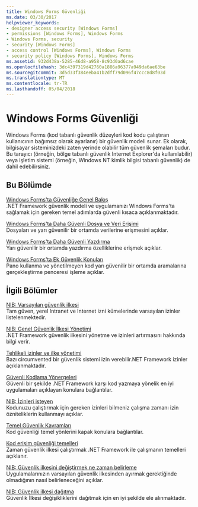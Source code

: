 ```yaml
---
title: Windows Forms Güvenliği
ms.date: 03/30/2017
helpviewer_keywords:
- designer access security [Windows Forms]
- permissions [Windows Forms], Windows Forms
- Windows Forms, security
- security [Windows Forms]
- access control [Windows Forms], Windows Forms
- security policy [Windows Forms], Windows Forms
ms.assetid: 932d438a-5285-46d8-a958-8c93d0ad6cae
ms.openlocfilehash: 3dc4397319d42760a1886a96377a949da6ae63be
ms.sourcegitcommit: 3d5d33f384eeba41b2dff79d096f47ccc8d8f03d
ms.translationtype: MT
ms.contentlocale: tr-TR
ms.lasthandoff: 05/04/2018
---
```

# <a name="windows-forms-security"></a>Windows Forms Güvenliği
Windows Forms (kod tabanlı güvenlik düzeyleri kod kodu çalıştıran kullanıcının bağımsız olarak ayarlanır) bir güvenlik modeli sunar. Ek olarak, bilgisayar sisteminizdeki zaten yerinde olabilir tüm güvenlik şemaları budur. Bu tarayıcı (örneğin, bölge tabanlı güvenlik Internet Explorer'da kullanılabilir) veya işletim sistemi (örneğin, Windows NT kimlik bilgisi tabanlı güvenlik) de dahil edebilirsiniz.  
  
## <a name="in-this-section"></a>Bu Bölümde  
 [Windows Forms'ta Güvenliğe Genel Bakış](../../../docs/framework/winforms/security-in-windows-forms-overview.md)  
 .NET Framework güvenlik modeli ve uygulamanızı Windows Forms'ta sağlamak için gereken temel adımlarda güvenli kısaca açıklanmaktadır.  
  
 [Windows Forms'ta Daha Güvenli Dosya ve Veri Erişimi](../../../docs/framework/winforms/more-secure-file-and-data-access-in-windows-forms.md)  
 Dosyaları ve yarı güvenilir bir ortamda verilerine erişmesini açıklar.  
  
 [Windows Forms'ta Daha Güvenli Yazdırma](../../../docs/framework/winforms/more-secure-printing-in-windows-forms.md)  
 Yarı güvenilir bir ortamda yazdırma özelliklerine erişmek açıklar.  
  
 [Windows Forms'ta Ek Güvenlik Konuları](../../../docs/framework/winforms/additional-security-considerations-in-windows-forms.md)  
 Pano kullanma ve yönetilmeyen kod yarı güvenilir bir ortamda aramalarına gerçekleştirme penceresi işleme açıklar.  
  
## <a name="related-sections"></a>İlgili Bölümler  
 [NIB: Varsayılan güvenlik ilkesi](http://msdn.microsoft.com/library/2c086873-0894-4f4d-8f7e-47427c1a3b55)  
 Tam güven, yerel Intranet ve Internet izni kümelerinde varsayılan izinler listelenmektedir.  
  
 [NIB: Genel Güvenlik İlkesi Yönetimi](http://msdn.microsoft.com/library/5121fe35-f0e3-402c-94ab-4f35b0a87b4b)  
 .NET Framework güvenlik ilkesini yönetme ve izinleri artırmasını hakkında bilgi verir.  
  
 [Tehlikeli izinler ve ilke yönetimi](../../../docs/framework/misc/dangerous-permissions-and-policy-administration.md)  
 Bazı circumvented bir güvenlik sistemi izin verebilir.NET Framework izinler açıklanmaktadır.  
  
 [Güvenli Kodlama Yönergeleri](../../../docs/standard/security/secure-coding-guidelines.md)  
 Güvenli bir şekilde .NET Framework karşı kod yazmaya yönelik en iyi uygulamaları açıklayan konulara bağlantılar.  
  
 [NIB: İzinleri isteyen](http://msdn.microsoft.com/library/0447c49d-8cba-45e4-862c-ff0b59bebdc2)  
 Kodunuzu çalıştırmak için gereken izinleri bilmeniz çalışma zamanı izin özniteliklerin kullanmayı açıklar.  
  
 [Temel Güvenlik Kavramları](../../../docs/standard/security/key-security-concepts.md)  
 Kod güvenliği temel yönlerini kapak konulara bağlantılar.  
  
 [Kod erişim güvenliği temelleri](../../../docs/framework/misc/code-access-security-basics.md)  
 Zaman güvenlik ilkesi çalıştırmak .NET Framework ile çalışmanın temelleri açıklanır.  
  
 [NIB: Güvenlik ilkesini değiştirmek ne zaman belirleme](http://msdn.microsoft.com/library/af749b17-e461-409d-84b9-a3d44789db16)  
 Uygulamalarınızın varsayılan güvenlik ilkesinden ayırmak gerektiğinde olmadığının nasıl belirleneceğini açıklar.  
  
 [NIB: Güvenlik ilkesi dağıtma](http://msdn.microsoft.com/library/f936c1e5-033b-4bd9-a3bd-a39ba733a681)  
 Güvenlik İlkesi değişikliklerini dağıtmak için en iyi şekilde ele alınmaktadır.

